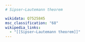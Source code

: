 ```yaml
---
# Sipser–Lautemann theorem

wikidata: Q7525845
msc_classification: "68"
wikipedia_links:
  - "[[Sipser–Lautemann theorem]]"
---
```

